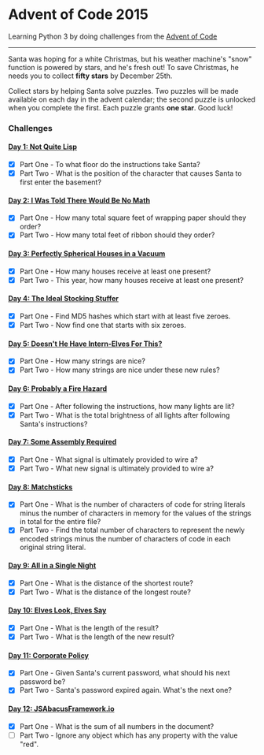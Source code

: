 # Advent of Code 2015

Learning Python 3 by doing challenges from the [Advent of Code](http://adventofcode.com/2015)

---

Santa was hoping for a white Christmas, but his weather machine's "snow" function is powered by
stars, and he's fresh out! To save Christmas, he needs you to collect **fifty stars**
by December 25th.

Collect stars by helping Santa solve puzzles. Two puzzles will be made available on each day in
the advent calendar; the second puzzle is unlocked when you complete the first. Each puzzle grants
**one star**. Good luck!

### Challenges
#### [Day 1: Not Quite Lisp](src/day_01)
- [x] Part One - To what floor do the instructions take Santa?
- [x] Part Two - What is the position of the character that causes Santa to first enter the basement?

#### [Day 2: I Was Told There Would Be No Math](src/day_02)
- [x] Part One - How many total square feet of wrapping paper should they order?
- [x] Part Two - How many total feet of ribbon should they order?

#### [Day 3: Perfectly Spherical Houses in a Vacuum](src/day_03)
- [x] Part One - How many houses receive at least one present?
- [x] Part Two - This year, how many houses receive at least one present?

#### [Day 4: The Ideal Stocking Stuffer](src/day_04)
- [x] Part One - Find MD5 hashes which start with at least five zeroes.
- [x] Part Two - Now find one that starts with six zeroes.

#### [Day 5: Doesn't He Have Intern-Elves For This?](src/day_05)
- [x] Part One - How many strings are nice?
- [x] Part Two - How many strings are nice under these new rules?

#### [Day 6: Probably a Fire Hazard](src/day_06)
- [x] Part One - After following the instructions, how many lights are lit?
- [x] Part Two - What is the total brightness of all lights after following Santa's instructions?

#### [Day 7: Some Assembly Required](src/day_07)
- [x] Part One - What signal is ultimately provided to wire a?
- [x] Part Two - What new signal is ultimately provided to wire a?

#### [Day 8: Matchsticks](src/day_08)
- [x] Part One - What is the number of characters of code for string literals minus the number
    of characters in memory for the values of the strings in total for the entire file?
- [x] Part Two - Find the total number of characters to represent the newly encoded strings minus
    the number of characters of code in each original string literal.

#### [Day 9: All in a Single Night](src/day_09)
- [x] Part One - What is the distance of the shortest route?
- [x] Part Two - What is the distance of the longest route?

#### [Day 10: Elves Look, Elves Say](src/day_10)
- [x] Part One - What is the length of the result?
- [x] Part Two - What is the length of the new result?

#### [Day 11: Corporate Policy](src/day_11)
- [x] Part One - Given Santa's current password, what should his next password be?
- [x] Part Two - Santa's password expired again. What's the next one?

#### [Day 12: JSAbacusFramework.io](src/day_12)
- [x] Part One - What is the sum of all numbers in the document?
- [ ] Part Two - Ignore any object which has any property with the value "red".
